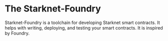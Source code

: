 # The Starknet-Foundry
Starknet-Foundry is a toolchain for developing Starknet smart contracts.
It helps with writing, deploying, and testing your smart contracts.
It is inspired by Foundry.
